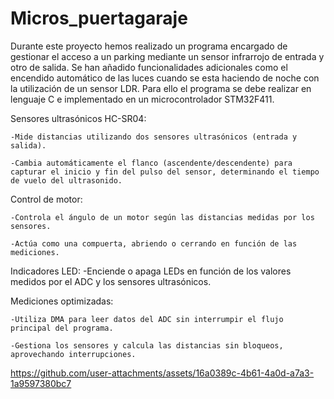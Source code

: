 # Micros_puertagaraje

Durante este proyecto hemos realizado un programa encargado de gestionar el acceso a un parking mediante un sensor infrarrojo de entrada y otro de salida. Se han añadido funcionalidades adicionales como el encendido automático de las luces cuando se esta haciendo de noche con la utilización de un sensor LDR. Para ello el programa se debe realizar en lenguaje C e implementado en un microcontrolador STM32F411.

Sensores ultrasónicos HC-SR04:

    -Mide distancias utilizando dos sensores ultrasónicos (entrada y salida).
    
    -Cambia automáticamente el flanco (ascendente/descendente) para capturar el inicio y fin del pulso del sensor, determinando el tiempo de vuelo del ultrasonido.

Control de motor:

    -Controla el ángulo de un motor según las distancias medidas por los sensores.
    
    -Actúa como una compuerta, abriendo o cerrando en función de las mediciones.

Indicadores LED:
    -Enciende o apaga LEDs en función de los valores medidos por el ADC y los sensores ultrasónicos.

Mediciones optimizadas:

    -Utiliza DMA para leer datos del ADC sin interrumpir el flujo principal del programa.
    
    -Gestiona los sensores y calcula las distancias sin bloqueos, aprovechando interrupciones.



https://github.com/user-attachments/assets/16a0389c-4b61-4a0d-a7a3-1a9597380bc7

